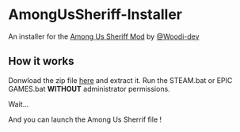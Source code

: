 # AmongUsSheriff-Installer
An installer for the [Among Us Sheriff Mod](https://github.com/Woodi-dev/Among-Us-Sheriff-Mod) by [@Woodi-dev](https://github.com/Woodi-dev)

## How it works

Donwload the zip file [here]() and extract it.
Run the STEAM.bat or EPIC GAMES.bat **WITHOUT** administrator permissions.

Wait...

And you can launch the Among Us Sherrif file !
